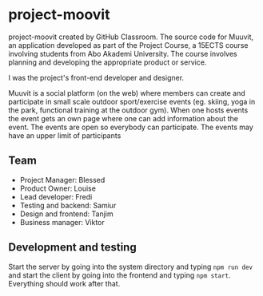 # project-moovit
project-moovit created by GitHub Classroom. The source code for Muuvit, an application developed as part of the Project Course, a 15ECTS course involving students from Abo Akademi University. The course involves planning and developing the appropriate product or service.

I was the project's front-end developer and designer.

Muuvit is a social platform (on the web) where members can create and participate in small scale outdoor sport/exercise events (eg. skiing, yoga in the park, functional training at the outdoor gym). When one hosts events the event gets an own page where one can add information about the event. The events are open so everybody can participate. The events may have an upper limit of participants

## Team
- Project Manager: Blessed
- Product Owner: Louise
- Lead developer: Fredi
- Testing and backend: Samiur
- Design and frontend: Tanjim
- Business manager: Viktor

## Development and testing
Start the server by going into the system directory and typing `npm run dev` and start the client by going into the frontend and typing `npm start`. Everything should work after that.

